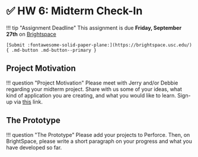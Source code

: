 # ✅ HW 6: Midterm Check-In

!!! tip "Assignment Deadline"
    This assignment is due **Friday, September 27th** on [Brightspace](https://brightspace.usc.edu/)

    [Submit :fontawesome-solid-paper-plane:](https://brightspace.usc.edu/){ .md-button .md-button--primary }

## Project Motivation
!!! question "Project Motivation"
    Please meet with Jerry and/or Debbie regarding your midterm project. Share with us some of your ideas, what kind of application you are creating, and what you would like to learn. 
    Sign-up via [this](https://docs.google.com/spreadsheets/d/1qSdcofHCv4WX9W5D3aMdTe9ScsWHtHCjcuHz6sPln7Y/edit?gid=1499595364#gid=1499595364) link. 

## The Prototype
!!! question "The Prototype"
    Please add your projects to Perforce. Then, on BrightSpace, please write a short paragraph on your progress and what you have developed so far.